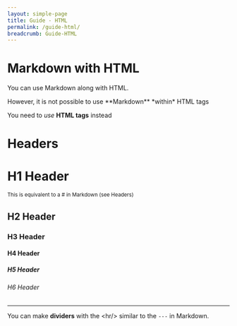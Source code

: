 ```yaml
---
layout: simple-page
title: Guide - HTML
permalink: /guide-html/
breadcrumb: Guide-HTML
---
```


# Markdown with HTML
You can use Markdown along with HTML.

<p>However, it is not possible to use **Markdown** *within* HTML tags</p>
<p>You need to <em>use</em> <strong>HTML tags</strong> instead</p>

# Headers
<h1>H1 Header</h1> <small>This is equivalent to a # in Markdown (see Headers)</small>
<h2>H2 Header</h2>
<h3>H3 Header</h3>
<h4>H4 Header</h4>
<h5>H5 Header</h5>
<h6>H6 Header</h6>

<hr/>

You can make **dividers** with the &lt;hr/&gt; similar to the `---` in Markdown.